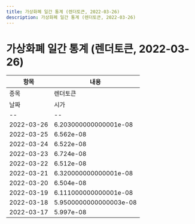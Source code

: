 ```yaml
---
title: 가상화폐 일간 통계 (렌더토큰, 2022-03-26)
description: 가상화폐 일간 통계 (렌더토큰, 2022-03-26)
---
```


가상화폐 일간 통계 (렌더토큰, 2022-03-26)
===

|항목|내용|
|--|--|
|종목|렌더토큰||마켓|BTC-RNDR||종류|일 단위 캔들||기간|2022-03-17T09:00:00 - 2022-03-26T09:00:00|
|날짜|시가|저가|고가|종가|비고|
|--|--|--|--|--|--|
|2022-03-26|6.203000000000001e-08|6.155e-08|6.206e-08|6.155e-08|    |
|2022-03-25|6.562e-08|6.206e-08|6.884e-08|6.207e-08|    |
|2022-03-24|6.522e-08|6.269e-08|6.999999999999999e-08|6.286000000000001e-08|    |
|2022-03-23|6.724e-08|6.231000000000001e-08|6.724e-08|6.537000000000001e-08|    |
|2022-03-22|6.512e-08|6.148999999999999e-08|6.755e-08|6.724e-08|    |
|2022-03-21|6.320000000000001e-08|6.131e-08|6.559999999999999e-08|6.559999999999999e-08|    |
|2022-03-20|6.504e-08|6.187e-08|6.849e-08|6.319e-08|    |
|2022-03-19|6.111000000000001e-08|6.017e-08|7.466e-08|6.345e-08|    |
|2022-03-18|5.9500000000000003e-08|5.743e-08|6.111000000000001e-08|6.111000000000001e-08|    |
|2022-03-17|5.997e-08|5.97e-08|6.139e-08|5.97e-08|    |
